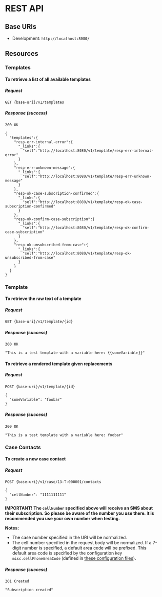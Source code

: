 # REST API

## Base URIs
   * Development: `http://localhost:8080/`

## Resources

### Templates

#### To retrieve a list of all available templates

##### Request
    GET {base-uri}/v1/templates

##### Response (success)

    200 OK
    
    {
      "templates":{
        "resp-err-internal-error":{
          "_links":{
            "self":"http://localhost:8080/v1/template/resp-err-internal-error"
          }
        },
        "resp-err-unknown-message":{
          "_links":{
            "self":"http://localhost:8080/v1/template/resp-err-unknown-message"
          }
        },
        "resp-ok-case-subscription-confirmed":{
          "_links":{
            "self":"http://localhost:8080/v1/template/resp-ok-case-subscription-confirmed"
          }
        },
        "resp-ok-confirm-case-subscription":{
          "_links":{
            "self":"http://localhost:8080/v1/template/resp-ok-confirm-case-subscription"
          }
        },
        "resp-ok-unsubscribed-from-case":{
          "_links":{
            "self":"http://localhost:8080/v1/template/resp-ok-unsubscribed-from-case"
          }
        }
      }
    }
    
### Template

#### To retrieve the raw text of a template

##### Request
    GET {base-uri}/v1/template/{id}

##### Response (success)

    200 OK

    "This is a test template with a variable here: {{someVariable}}"

#### To retrieve a rendered template given replacements

##### Request
    POST {base-uri}/v1/template/{id}

    {
      "someVariable": "foobar"
    }

##### Response (success)

    200 OK

    "This is a test template with a variable here: foobar"

### Case Contacts

#### To create a new case contact

##### Request
    POST {base-uri}/v1/case/13-T-000001/contacts

    {
      "cellNumber": "1111111111"
    }

**IMPORTANT! The `cellNumber` specified above will receive an SMS about their subscription. So please be aware of the number you use there. It is recommended you use your own number when testing.**

**Notes:**
* The case number specified in the URI will be normalized.
* The cell number specified in the request body will be normalized. If a 7-digit number is specified, a default area code will be prefixed. This default area code is specified by the configuration key `misc.cellPhoneAreaCode` (defined in [these configuration files](https://github.com/codeforamerica/hermes-be/tree/master/config)).

##### Response (success)

    201 Created

    "Subscription created"
